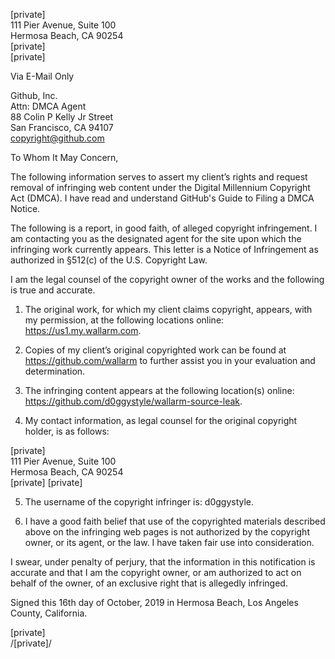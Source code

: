 [private]  
111 Pier Avenue, Suite 100     
Hermosa Beach, CA 90254     
[private]  
[private]  
     
Via E-Mail Only     
     
Github, Inc.     
Attn: DMCA Agent     
88 Colin P Kelly Jr Street     
San Francisco, CA 94107     
copyright@github.com     
     
To Whom It May Concern,     
     
The following information serves to assert my client’s rights and request removal of infringing web content under the Digital Millennium Copyright Act (DMCA). I have read and understand GitHub's Guide to Filing a DMCA Notice.     
     
The following is a report, in good faith, of alleged copyright infringement. I am contacting you as the designated agent for the site upon which the infringing work currently appears. This letter is a Notice of Infringement as authorized in §512(c) of the U.S. Copyright Law.     
     
I am the legal counsel of the copyright owner of the works and the following is true and accurate.     
     
1. The original work, for which my client claims copyright, appears, with my permission, at the following locations online: https://us1.my.wallarm.com.     
     
2. Copies of my client’s original copyrighted work can be found at https://github.com/wallarm to further assist you in your evaluation and determination.     
     
3. The infringing content appears at the following location(s) online: https://github.com/d0ggystyle/wallarm-source-leak.     
     
4. My contact information, as legal counsel for the original copyright holder, is as follows:     
     
[private]       
111 Pier Avenue, Suite 100     
Hermosa Beach, CA 90254     
[private] 
[private] 
     
5. The username of the copyright infringer is: d0ggystyle.     
     
6. I have a good faith belief that use of the copyrighted materials described above on the infringing web pages is not authorized by the copyright owner, or its agent, or the law. I have taken fair use into consideration.     
     
I swear, under penalty of perjury, that the information in this notification is accurate and that I am the copyright owner, or am authorized to act on behalf of the owner, of an exclusive right that is allegedly infringed.     
     
Signed this 16th day of October, 2019 in Hermosa Beach, Los Angeles County, California.     
     
[private]                                    
/[private]/                                                           
